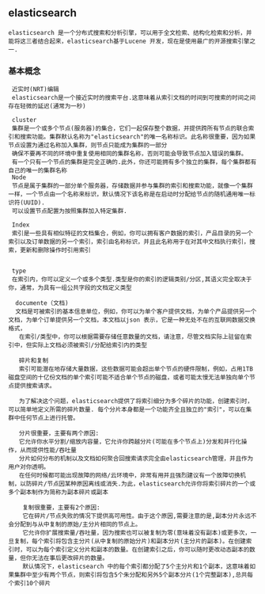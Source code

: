 ## elasticsearch 
     
    elasticsearch 是一个分布式搜索和分析引擎，可以用于全文检索、结构化检索和分析，并能将这三者结合起来，elasticsearch基于Lucene 开发，现在是使用最广的开源搜索引擎之一.
    
 
### 基本概念
    
     近实时(NRT)编辑
     elasticsearch是一个接近实时的搜索平台.这意味着从索引文档的时间到可搜索的时间之间存在轻微的延迟(通常为一秒)
     
     cluster 
     集群是一个或多个节点(服务器)的集合，它们一起保存整个数据，并提供跨所有节点的联合索引和搜索功能。集群默认名称为"elasticsearch"的唯一名称标识。此名称很重要，因为如果节点设置为通过名称加入集群，则节点只能成为集群的一部分 
     确保不要再不同的环境中重复使用相同的集群名称，否则可能会导致节点加入错误的集群。
     有一个只有一个节点的集群是完全正确的.此外，你还可能拥有多个独立的集群，每个集群都有自己的唯一的集群名称 
     Node
     节点是属于集群的一部分单个服务器，存储数据并参与集群的索引和搜索功能，就像一个集群一样，一个节点由一个名称来标识，默认情况下该名称是在启动时分配给节点的随机通用唯一标识符(UUID).
     可以设置节点配置为按照集群加入特定集群. 
      
     Index  
     索引是一些具有相似特征的文档集合，例如，你可以拥有客户数据的索引，产品目录的另一个索引以及订单数据的另一个索引，索引由名称标识，并且此名称用于在对其中文档执行索引，搜索，更新和删除操作时引用索引 
     
     
     type 
     在索引内，你可以定义一个或多个类型.类型是你的索引的逻辑类别/分区,其语义完全取决于你，通常，为具有一组公共字段的文档定义类型 
      
      documente（文档)
      文档是可被索引的基本信息单位，例如，你可以为单个客户提供文档，为单个产品提供另一个文档，为单个订单提供另一个文档，本文档以json 表示，它是一种无处不在的互联网数据交换格式，
       在索引/类型中，你可以根据需要存储任意数量的文档，请注意，尽管文档实际上驻留在索引中，但实际上文档必须被索引/分配给索引内的类型
       
       碎片和复制  
       索引可能潜在地存储大量数据，这些数据可能会超出单个节点的硬件限制，例如，占用1TB磁盘空间的十亿份文档的单个索引可能不适合单个节点的磁盘，或者可能太慢无法单独向单个节点提供搜索请求。
       
       为了解决这个问题，elasticsearch提供了将索引细分为多个碎片的功能，创建索引时，可以简单地定义所需的碎片数量. 每个分片本身都是一个功能齐全且独立的"索引"，可以在集群中任何节点上进行托管。
       
       分片很重要，主要有两个原因:
       它允许你水平分割/缩放内容量，它允许你跨越分片(可能在多个节点上)分发和并行化操作，从而提供性能/吞吐量
       分片如何分布的机制以及文档如何聚合回搜索请求完全由elasticsearch管理，并且作为用户对你透明。
       在任何时候都可能出现故障的网络/云环境中，非常有用并且强烈建议有一个故障切换机制，以防碎片/节点因某种原因离线或消失.为此，elasticsearch允许你将索引碎片的一个或多个副本制作为简称为副本碎片或副本
       
        复制很重要，主要有2个原因: 
        它在碎片/节点失败的情况下提供高可用性。由于这个原因,需要注意的是,副本分片永远不会分配到与从中复制的原始/主分片相同的节点上。
        它允许你扩展搜索量/吞吐量，因为搜索也可以被复制为零(意味着没有副本)或更多次，一旦复制，每个索引将包含主分片(从中复制的原始分片)和副本分片(主分片的副本)。在创建索引时，可以为每个索引定义分片和副本的数量。在创建索引之后，你可以随时更改动态副本的数量，但你无法在事后更改碎片的数量。
        默认情况下，elasticsearch 中的每个索引都分配了5个主分片和1个副本，这意味着如果集群中至少有两个节点，则索引将包含5个朱分配和另外5个副本分片(1个完整副本),总共每个索引10个碎片
        
        
        
        
        
       
     
       
       
       
       
       
       
       
       
       